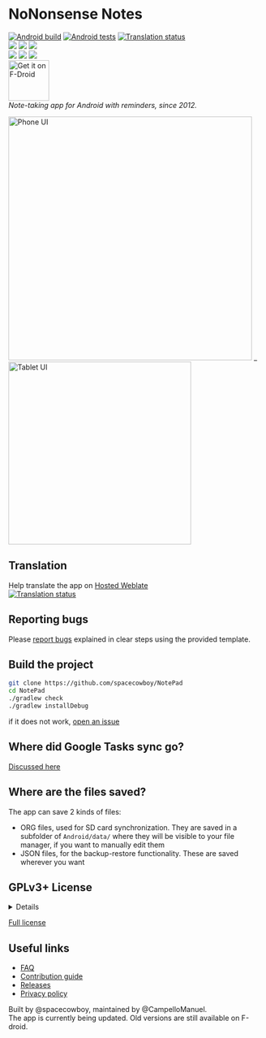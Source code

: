 # NoNonsense Notes

[![Android build](https://github.com/spacecowboy/NotePad/actions/workflows/android_build.yml/badge.svg)](https://github.com/spacecowboy/NotePad/actions/workflows/android_build.yml)          [![Android tests](https://github.com/spacecowboy/NotePad/actions/workflows/android_tests.yml/badge.svg)](https://github.com/spacecowboy/NotePad/actions/workflows/android_tests.yml)     [![Translation status](https://hosted.weblate.org/widgets/no-nonsense-notes/-/android-strings/svg-badge.svg)](https://hosted.weblate.org/engage/no-nonsense-notes/) \
<img src="https://img.shields.io/f-droid/v/com.nononsenseapps.notepad.svg?logo=F-Droid"/> <img src="https://img.shields.io/github/release/spacecowboy/NotePad.svg?logo=github"/> <img src="https://img.shields.io/github/release-date/spacecowboy/NotePad"/> \
<img src="https://img.shields.io/github/last-commit/spacecowboy/NotePad"/> <img src="https://img.shields.io/github/search/spacecowboy/NotePad/TODO"/> <img src="https://img.shields.io/librariesio/github/spacecowboy/NotePad"/> \
[<img src="https://fdroid.gitlab.io/artwork/badge/get-it-on.png" alt="Get it on F-Droid" height="80">](https://f-droid.org/repository/browse/?fdid=com.nononsenseapps.notepad) \
_Note-taking app for Android with reminders, since 2012._

<img src="fastlane/metadata/android/en-US/images/phoneScreenshots/1.png" alt="Phone UI" height="480" /> _ <img src="fastlane/metadata/android/en-US/images/tenInchScreenshots/1.png" alt="Tablet UI" height="360" />

## Translation

Help translate the app on [Hosted Weblate](https://hosted.weblate.org/projects/no-nonsense-notes/) \
<a href="https://hosted.weblate.org/engage/no-nonsense-notes/">
<img src="https://hosted.weblate.org/widgets/no-nonsense-notes/-/horizontal-auto.svg" alt="Translation status" />
</a>

## Reporting bugs

Please [report bugs](https://github.com/spacecowboy/NotePad/issues) explained in clear steps using the provided template.

## Build the project

```sh
git clone https://github.com/spacecowboy/NotePad
cd NotePad
./gradlew check
./gradlew installDebug
```

if it does not work, [open an issue](https://github.com/spacecowboy/NotePad/issues)

## Where did Google Tasks sync go?

[Discussed here](https://github.com/spacecowboy/NotePad/issues/426)

## Where are the files saved?

The app can save 2 kinds of files:
* ORG files, used for SD card synchronization. They are saved in a subfolder of `Android/data/` where they will be visible to your file manager, if you want to manually edit them
* JSON files, for the backup-restore functionality. These are saved wherever you want

## GPLv3+ License

<details>

```text
Copyright (C) 2014 Jonas Kalderstam

This program is free software: you can redistribute it and/or modify
it under the terms of the GNU General Public License as published by
the Free Software Foundation, either version 3 of the License, or
(at your option) any later version.

This program is distributed in the hope that it will be useful,
but WITHOUT ANY WARRANTY; without even the implied warranty of
MERCHANTABILITY or FITNESS FOR A PARTICULAR PURPOSE.  See the
GNU General Public License for more details.

You should have received a copy of the GNU General Public License
along with this program.  If not, see <http://www.gnu.org/licenses/>.
```

</details>

[Full license](LICENSE)

## Useful links

* [FAQ](app/FAQ.md)
* [Contribution guide](CONTRIBUTING.md)
* [Releases](https://github.com/spacecowboy/NotePad/releases)
* [Privacy policy](PRIVACY_POLICY.txt)

Built by @spacecowboy, maintained by @CampelloManuel. \
The app is currently being updated. Old versions are still available on F-droid.
